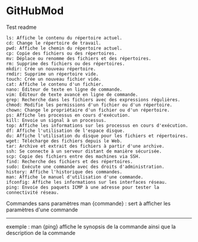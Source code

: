 # GitHubMod
 Test readme 
 
    ls: Affiche le contenu du répertoire actuel.
    cd: Change le répertoire de travail.
    pwd: Affiche le chemin du répertoire actuel.
    cp: Copie des fichiers ou des répertoires.
    mv: Déplace ou renomme des fichiers et des répertoires.
    rm: Supprime des fichiers ou des répertoires.
    mkdir: Crée un nouveau répertoire.
    rmdir: Supprime un répertoire vide.
    touch: Crée un nouveau fichier vide.
    cat: Affiche le contenu d'un fichier.
    nano: Éditeur de texte en ligne de commande.
    vim: Éditeur de texte avancé en ligne de commande.
    grep: Recherche dans les fichiers avec des expressions régulières.
    chmod: Modifie les permissions d'un fichier ou d'un répertoire.
    chown: Change le propriétaire d'un fichier ou d'un répertoire.
    ps: Affiche les processus en cours d'exécution.
    kill: Envoie un signal à un processus.
    top: Affiche les informations sur les processus en cours d'exécution.
    df: Affiche l'utilisation de l'espace disque.
    du: Affiche l'utilisation du disque pour les fichiers et répertoires.
    wget: Télécharge des fichiers depuis le Web.
    tar: Archive et extrait des fichiers à partir d'une archive.
    ssh: Se connecte à un serveur distant de manière sécurisée.
    scp: Copie des fichiers entre des machines via SSH.
    find: Recherche des fichiers et des répertoires.
    sudo: Exécute une commande avec des droits d'administration.
    history: Affiche l'historique des commandes.
    man: Affiche le manuel d'utilisation d'une commande.
    ifconfig: Affiche les informations sur les interfaces réseau.
    ping: Envoie des paquets ICMP à une adresse pour tester la connectivité réseau.

Commandes sans paramètres 
man {commande} : sert à afficher les paramètres d'une commande 

-----------

exemple :
man {ping} affiche le synopsis de la commande ainsi que la description de la commande
